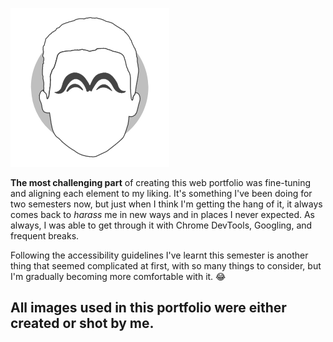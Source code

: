 ![simplified logo of michuhol bros](/images_large/large_logo_main.png)

**The most challenging part** of creating this web portfolio was fine-tuning and aligning each element to my liking. It's something I've been doing for two semesters now, but just when I think I'm getting the hang of it, it always comes back to *harass* me in new ways and in places I never expected. As always, I was able to get through it with Chrome DevTools, Googling, and frequent breaks.

Following the accessibility guidelines I've learnt this semester is another thing that seemed complicated at first, with so many things to consider, but I'm gradually becoming more comfortable with it. :joy:


## All images used in this portfolio were either created or shot by me.
